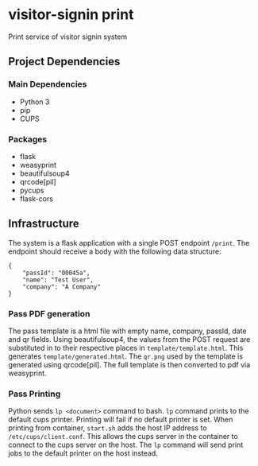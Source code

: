 # visitor-signin print
Print service of visitor signin system
## Project Dependencies

### Main Dependencies
 - Python 3
 - pip
 - CUPS

### Packages
 - flask
 - weasyprint
 - beautifulsoup4
 - qrcode[pil]
 - pycups
 - flask-cors

## Infrastructure
The system is a flask application with a single POST endpoint `/print`.
The endpoint should receive a body with the following data structure:
```
{
    "passId": "00045a",
    "name": "Test User",
    "company": "A Company"
}
```
### Pass PDF generation
The pass template is a html file with empty name, company, passId, date and qr fields.
Using beautifulsoup4, the values from the POST request are substituted in to their respective places in `template/template.html`. This generates `template/generated.html`.
The `qr.png` used by the template is generated using qrcode[pil].
The full template is then converted to pdf via weasyprint.

### Pass Printing
Python sends `lp <document>` command to bash. `lp` command prints to the default cups printer. Printing will fail if no default printer is set.
When printing from container, `start.sh` adds the host IP address to `/etc/cups/client.conf`. This allows the cups server in the container to connect to the cups server on the host. The `lp` command will send print jobs to the default printer on the host instead.
